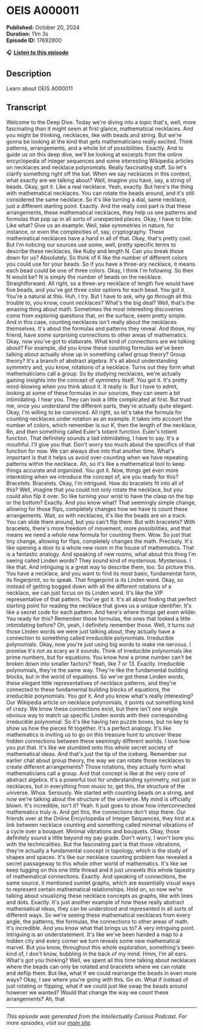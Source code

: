 # OEIS A000011

**Published:** October 20, 2024  
**Duration:** 11m 3s  
**Episode ID:** 17692800

🎧 **[Listen to this episode](https://intellectuallycurious.buzzsprout.com/2529712/episodes/17692800-oeis-a000011)**

## Description

Learn about OEIS A000011

## Transcript

Welcome to the Deep Dive. Today we're diving into a topic that's, well, more fascinating than it might seem at first glance, mathematical necklaces. And you might be thinking, necklaces, like with beads and string. But we're gonna be looking at the kind that gets mathematicians really excited. Think patterns, arrangements, and a whole lot of possibilities. Exactly. And to guide us on this deep dive, we'll be looking at excerpts from the online encyclopedia of integer sequences and some interesting Wikipedia articles on necklaces and necklace polynomials. Really fascinating stuff. So let's clarify something right off the bat. When we say necklaces in this context, what exactly are we talking about? Well, imagine you have, say, a string of beads. Okay, got it. Like a real necklace. Yeah, exactly. But here's the thing with mathematical necklaces. You can rotate the beads around, and it's still considered the same necklace. So it's like turning a dial, same necklace, just a different starting point. Exactly. And the really cool part is that these arrangements, these mathematical necklaces, they help us see patterns and formulas that pop up in all sorts of unexpected places. Okay, I have to bite. Like what? Give us an example. Well, take symmetries in nature, for instance, or even the complexities of, say, cryptography. These mathematical necklaces have a hand in all of that. Okay, that's pretty cool. But I'm noticing our sources use some, well, pretty specific terms to describe these necklaces, like Kuby and length N. Can you break those down for us? Absolutely. So think of K like the number of different colors you could use for your beads. So if you have a three-ary necklace, it means each bead could be one of three colors. Okay, I think I'm following. So then N would be? N is simply the number of beads on the necklace. Straightforward. All right, so a three-ary necklace of length five would have five beads, and you've got three color options for each bead. You got it. You're a natural at this. Huh, I try. But I have to ask, why go through all this trouble to, you know, count necklaces? What's the big deal? Well, that's the amazing thing about math. Sometimes the most interesting discoveries come from exploring questions that, on the surface, seem pretty simple. And in this case, counting necklaces isn't really about the necklaces themselves. It's about the formulas and patterns they reveal. And those, my friend, have some surprising connections to other areas of mathematics. Okay, now you've got to elaborate. What kind of connections are we talking about? For example, did you know these counting formulas we've been talking about actually show up in something called group theory? Group theory? It's a branch of abstract algebra. It's all about understanding symmetry and, you know, rotations of a necklace. Turns out they form what mathematicians call a group. So by studying necklaces, we're actually gaining insights into the concept of symmetry itself. You got it. It's pretty mind-blowing when you think about it. It really is. But I have to admit, looking at some of these formulas in our sources, they can seem a bit intimidating. I hear you. They can look a little complicated at first. But trust me, once you understand the different parts, they're actually quite elegant. Okay, I'm willing to be convinced. All right, so let's take the formula for counting necklaces under rotation as an example. It takes into account the number of colors, which remember is our K, then the length of the necklace, Rn, and then something called Euler's totient function. Euler's totient function. That definitely sounds a tad intimidating, I have to say. It's a mouthful. I'll give you that. Don't worry too much about the specifics of that function for now. We can always dive into that another time. What's important is that it helps us avoid over-counting when we have repeating patterns within the necklace. Ah, so it's like a mathematical tool to keep things accurate and organized. You got it. Now, things get even more interesting when we introduce the concept of, are you ready for this? Bracelets. Bracelets. Okay, I'm intrigued. How do bracelets fit into all of this? Well, imagine that you could not only rotate the necklace, but you could also flip it over. So like turning your wrist to have the clasp on the top or the bottom? Exactly. And you know what? That seemingly simple change, allowing for those flips, completely changes how we have to count these arrangements. Wait, so with necklaces, it's like the beads are on a track. You can slide them around, but you can't flip them. But with bracelets? With bracelets, there's more freedom of movement, more possibilities, and that means we need a whole new formula for counting them. Wow. So just that tiny change, allowing for flips, completely changes the math. Precisely. It's like opening a door to a whole new room in the house of mathematics. That is a fantastic analogy. And speaking of new rooms, what about this thing I'm seeing called Linden words? They sound kind of mysterious. Mysterious. I like that. And intriguing is a great way to describe them, too. So picture this. You have a necklace, and you want to find its most basic, fundamental form, its fingerprint, so to speak. That fingerprint is its Linden word. Okay, so instead of getting bogged down with all the different rotations of a necklace, we can just focus on its Linden word. It's like the VIP representative of that pattern. You've got it. It's all about finding that perfect starting point for reading the necklace that gives us a unique identifier. It's like a secret code for each pattern. And here's where things get even wilder. You ready for this? Remember those formulas, the ones that looked a little intimidating before? Oh, yeah, I definitely remember those. Well, it turns out those Linden words we were just talking about, they actually have a connection to something called irreducible polynomials. Irreducible polynomials. Okay, now you're just using big words to make me nervous. I promise it's not as scary as it sounds. Think of irreducible polynomials like prime numbers, but for equations. You know how a prime number can't be broken down into smaller factors? Yeah, like 7 or 13. Exactly. Irreducible polynomials, they're the same way. They're like the fundamental building blocks, but in the world of equations. So we've got these Linden words, these elegant little representatives of necklace patterns, and they're connected to these fundamental building blocks of equations, the irreducible polynomials. You got it. And you know what's really interesting? Our Wikipedia article on necklace polynomials, it points out something kind of crazy. We know these connections exist, but there isn't one single obvious way to match up specific Linden words with their corresponding irreducible polynomial. So it's like having two puzzle boxes, but no key to show us how the pieces fit together. It's a perfect analogy. It's like mathematics is inviting us to go on this treasure hunt to uncover these hidden connections between these seemingly different worlds. I love how you put that. It's like we stumbled onto this whole secret society of mathematical ideas. And that's just the tip of the iceberg. Remember our earlier chat about group theory, the way we can rotate those necklaces to create different arrangements? Those rotations, they actually form what mathematicians call a group. And that concept is like at the very core of abstract algebra. It's a powerful tool for understanding symmetry, not just in necklaces, but in everything from music to, get this, the structure of the universe. Whoa. Seriously. We started with counting beads on a string, and now we're talking about the structure of the universe. My mind is officially blown. It's incredible, isn't it? Yeah. It just goes to show how interconnected mathematics truly is. And get this, the connections don't stop there. Our friends over at the Online Encyclopedia of Integer Sequences, they hint at a link between necklace counting and something called minimal vibrations of a cycle over a bouquet. Minimal vibrations and bouquets. Okay, those definitely sound a little beyond my pay grade. Don't worry, I won't bore you with the technicalities. But the fascinating part is that those vibrations, they're actually a fundamental concept in topology, which is the study of shapes and spaces. It's like our necklace counting problem has revealed a secret passageway to this whole other world of mathematics. It's like we keep tugging on this one little thread and it just unravels this whole tapestry of mathematical connections. Exactly. And speaking of connections, the same source, it mentioned sumlet graphs, which are essentially visual ways to represent certain mathematical relationships. Hold on, so now we're talking about visualizing these necklace concepts as graphs, like with lines and dots. Exactly. It's just another example of how these really abstract mathematical ideas, they can be understood and represented in all sorts of different ways. So we're seeing these mathematical necklaces from every angle, the patterns, the formulas, the connections to other areas of math. It's incredible. And you know what that brings us to? A very intriguing point. Intriguing is an understatement. It's like we've been handed a map to a hidden city and every corner we turn reveals some new mathematical marvel. But you know, throughout this whole exploration, something's been kind of, I don't know, bubbling in the back of my mind. Hmm, I'm all ears. What's got you thinking? Well, we spent all this time talking about necklaces where the beads can only be rotated and bracelets where we can rotate and deflip them. But like, what if we could rearrange the beads in even more ways? Okay, I see where you're going with this. Go on. What if instead of just rotating or flipping, what if we could just like swap the beads around however we wanted? Would that change the way we count these arrangements? Ah, that

---
*This episode was generated from the Intellectually Curious Podcast. For more episodes, visit our [main site](https://intellectuallycurious.buzzsprout.com).*
